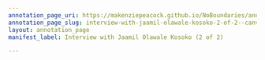 ```yaml
---
annotation_page_uri: https://makenziepeacock.github.io/NoBoundaries/annotations/interview-with-jaamil-olawale-kosoko-2-of-2--canvas-1-gesel-mason.json
annotation_page_slug: interview-with-jaamil-olawale-kosoko-2-of-2--canvas-1-gesel-mason
layout: annotation_page
manifest_label: Interview with Jaamil Olawale Kosoko (2 of 2)

---
```


